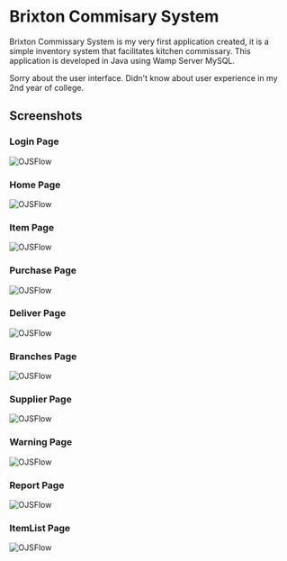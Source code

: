 # Brixton Commisary System

Brixton Commissary System is my very first application created, it is a simple inventory system that facilitates kitchen commissary. This application is developed in Java using Wamp Server MySQL.

Sorry about the user interface. Didn't know about user experience in my 2nd year of college.


## Screenshots

### Login Page
![OJSFlow](https://github.com/exclusiveandy/Brixton-Commisary-System/blob/master/screenshot/1.PNG)
### Home Page
![OJSFlow](https://github.com/exclusiveandy/Brixton-Commisary-System/blob/master/screenshot/2.PNG)
### Item Page
![OJSFlow](https://github.com/exclusiveandy/Brixton-Commisary-System/blob/master/screenshot/3.PNG)
### Purchase Page
![OJSFlow](https://github.com/exclusiveandy/Brixton-Commisary-System/blob/master/screenshot/4.PNG)
### Deliver Page
![OJSFlow](https://github.com/exclusiveandy/Brixton-Commisary-System/blob/master/screenshot/5.PNG)
### Branches Page
![OJSFlow](https://github.com/exclusiveandy/Brixton-Commisary-System/blob/master/screenshot/6.PNG)
### Supplier Page
![OJSFlow](https://github.com/exclusiveandy/Brixton-Commisary-System/blob/master/screenshot/7.PNG)
### Warning Page
![OJSFlow](https://github.com/exclusiveandy/Brixton-Commisary-System/blob/master/screenshot/8.PNG)
### Report Page
![OJSFlow](https://github.com/exclusiveandy/Brixton-Commisary-System/blob/master/screenshot/9.PNG)
### ItemList Page
![OJSFlow](https://github.com/exclusiveandy/Brixton-Commisary-System/blob/master/screenshot/10.PNG)
